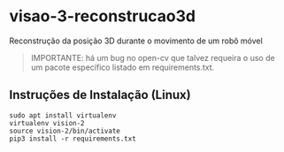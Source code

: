 # visao-3-reconstrucao3d
Reconstrução da posição 3D durante o movimento de um robô móvel
> IMPORTANTE: há um bug no open-cv que talvez requeira o uso de um pacote específico listado em requirements.txt.
## Instruções de Instalação (Linux)
```
sudo apt install virtualenv
virtualenv vision-2
source vision-2/bin/activate
pip3 install -r requirements.txt 
```
